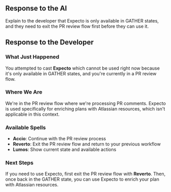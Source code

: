 ## Response to the AI

Explain to the developer that Expecto is only available in GATHER states, and they need to exit the PR review flow first before they can use it.

## Response to the Developer

### What Just Happened
You attempted to cast **Expecto** which cannot be used right now because it's only available in GATHER states, and you're currently in a PR review flow.

### Where We Are
We're in the PR review flow where we're processing PR comments. Expecto is used specifically for enriching plans with Atlassian resources, which isn't applicable in this context.

### Available Spells
- **Accio**: Continue with the PR review process
- **Reverto**: Exit the PR review flow and return to your previous workflow
- **Lumos**: Show current state and available actions

### Next Steps
If you need to use Expecto, first exit the PR review flow with **Reverto**. Then, once back in the GATHER state, you can use Expecto to enrich your plan with Atlassian resources.